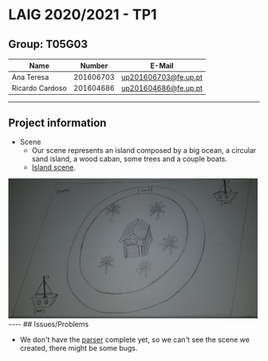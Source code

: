 # LAIG 2020/2021 - TP1

## Group: T05G03

| Name             | Number    | E-Mail                |
| ---------------- | --------- | --------------------- |
| Ana Teresa       | 201606703 | up201606703@fe.up.pt  |
| Ricardo Cardoso  | 201604686 | up201604686@fe.up.pt  |

----
## Project information

- Scene
  - Our scene represents an island composed by a big ocean, a circular sand island, a wood caban, some trees and a couple boats.
  - [Island scene](scenes/proj1.xml).
  
<img src="photos/draft.jpg" alt="Initial draft" width="500"/>
----
## Issues/Problems

- We don't have the [parser](MySceneGraph.js) complete yet, so we can't see the scene we created, there might be some bugs.
